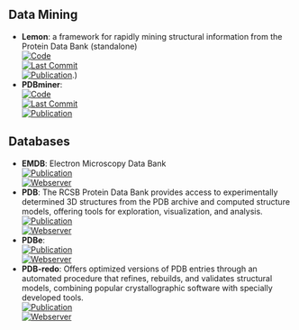 
## **Data Mining**
- **Lemon**: a framework for rapidly mining structural information from the Protein Data Bank (standalone)  
	[![Code](https://img.shields.io/github/stars/chopralab/lemon?style=for-the-badge&logo=github)](https://github.com/chopralab/lemon)  
	[![Last Commit](https://img.shields.io/github/last-commit/chopralab/lemon?style=for-the-badge&logo=github)](https://github.com/chopralab/lemon)  
	[![Publication](https://img.shields.io/badge/Publication-Citations:0-blue?style=for-the-badge&logo=bookstack)](https://doi.org/10.1093/bioinformatics/btz178).)  
- **PDBminer**:   
	[![Code](https://img.shields.io/github/stars/ELELAB/PDBminer?style=for-the-badge&logo=github)](https://github.com/ELELAB/PDBminer)  
	[![Last Commit](https://img.shields.io/github/last-commit/ELELAB/PDBminer?style=for-the-badge&logo=github)](https://github.com/ELELAB/PDBminer)  
	[![Publication](https://img.shields.io/badge/Publication-Citations:2-blue?style=for-the-badge&logo=bookstack)](https://doi.org/10.1101/2023.05.06.539447)  

## **Databases**
- **EMDB**: Electron Microscopy Data Bank  
	[![Publication](https://img.shields.io/badge/Publication-Citations:10-blue?style=for-the-badge&logo=bookstack)](https://doi.org/10.1093/nar/gkad1019)  
	[![Webserver](https://img.shields.io/badge/Webserver-online-brightgreen?style=for-the-badge&logo=cachet&logoColor=65FF8F)](https://www.ebi.ac.uk/emdb/)  
- **PDB**: The RCSB Protein Data Bank provides access to experimentally determined 3D structures from the PDB archive and computed structure models, offering tools for exploration, visualization, and analysis.  
	[![Publication](https://img.shields.io/badge/Publication-Citations:28811-blue?style=for-the-badge&logo=bookstack)](https://doi.org/10.1093/nar/28.1.235)  
	[![Webserver](https://img.shields.io/badge/Webserver-online-brightgreen?style=for-the-badge&logo=cachet&logoColor=65FF8F)](https://www.rcsb.org/)  
- **PDBe**:   
	[![Publication](https://img.shields.io/badge/Publication-Citations:39-blue?style=for-the-badge&logo=bookstack)](http://dx.doi.org/10.1093/nar/gkz990)  
	[![Webserver](https://img.shields.io/badge/Webserver-online-brightgreen?style=for-the-badge&logo=cachet&logoColor=65FF8F)](https://www.ebi.ac.uk/pdbe)  
- **PDB-redo**: Offers optimized versions of PDB entries through an automated procedure that refines, rebuilds, and validates structural models, combining popular crystallographic software with specially developed tools.  
	[![Publication](https://img.shields.io/badge/Publication-Citations:186-blue?style=for-the-badge&logo=bookstack)](https://doi.org/10.1107/s0907444911054515)  
	[![Webserver](https://img.shields.io/badge/Webserver-online-brightgreen?style=for-the-badge&logo=cachet&logoColor=65FF8F)](https://pdb-redo.eu/)  
